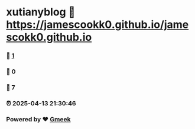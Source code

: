 # xutianyblog :link: https://jamescookk0.github.io/jamescokk0.github.io 
### :page_facing_up: [1](https://jamescookk0.github.io/jamescokk0.github.io/tag.html) 
### :speech_balloon: 0 
### :hibiscus: 7 
### :alarm_clock: 2025-04-13 21:30:46 
### Powered by :heart: [Gmeek](https://github.com/Meekdai/Gmeek)
